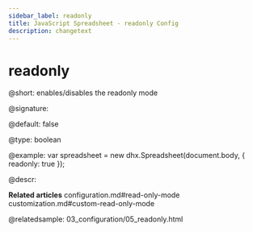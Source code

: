 ```yaml
---
sidebar_label: readonly
title: JavaScript Spreadsheet - readonly Config
description: changetext
---
```


# readonly

@short: enables/disables the readonly mode

@signature:

@default: false

@type: boolean

@example:
var spreadsheet = new dhx.Spreadsheet(document.body, {
	readonly: true
});

@descr:

**Related articles**
configuration.md#read-only-mode
customization.md#custom-read-only-mode

@relatedsample:
03_configuration/05_readonly.html
